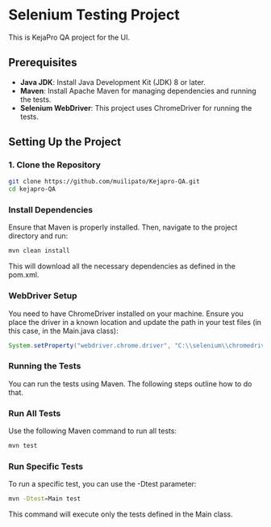 # Selenium Testing Project

This is KejaPro QA project for the UI.
## Prerequisites

- **Java JDK**: Install Java Development Kit (JDK) 8 or later.
- **Maven**: Install Apache Maven for managing dependencies and running the tests.
- **Selenium WebDriver**: This project uses ChromeDriver for running the tests.

## Setting Up the Project

### 1. Clone the Repository

```bash
git clone https://github.com/muilipato/Kejapro-QA.git
cd kejapro-QA
```
### Install Dependencies
   Ensure that Maven is properly installed. Then, navigate to the project directory and run:

```bash
mvn clean install
```
This will download all the necessary dependencies as defined in the pom.xml.

### WebDriver Setup
   You need to have ChromeDriver installed on your machine. Ensure you place the driver in a known location and update the path in your test files (in this case, in the Main.java class):

```java
System.setProperty("webdriver.chrome.driver", "C:\\selenium\\chromedriver.exe");
```

### Running the Tests
You can run the tests using Maven. The following steps outline how to do that.

### Run All Tests
   Use the following Maven command to run all tests:

```bash
mvn test
```
### Run Specific Tests
   To run a specific test, you can use the -Dtest parameter:

```bash
mvn -Dtest=Main test
```
This command will execute only the tests defined in the Main class.